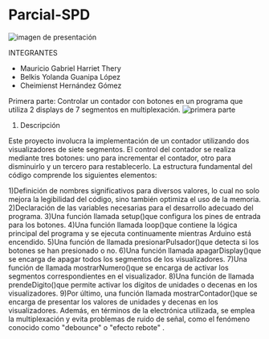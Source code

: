 # Parcial-SPD
![imagen de presentación](https://github.com/Belkism/Parcial-SPD/assets/138260690/3dc65a4c-1b0b-405a-9553-27a1dc9a1321)

INTEGRANTES

- Mauricio Gabriel Harriet Thery
- Belkis Yolanda Guanipa López
- Cheimienst Hernández Gómez


Primera parte: Controlar un contador con botones en un programa que utiliza 2 displays de 7 segmentos en multiplexación.
![primera parte](https://github.com/Belkism/Parcial-SPD/assets/138260690/0c165d63-309b-4d5e-9bfa-c638d340c64b)

1) Descripción
  

Este proyecto involucra la implementación de un contador utilizando dos visualizadores de siete segmentos. El control del contador se realiza mediante tres botones: uno para incrementar el contador, 
otro para disminuirlo y un tercero para restablecerlo. La estructura fundamental del código comprende los siguientes elementos:

1)Definición de nombres significativos para diversos valores, lo cual no solo mejora la legibilidad del código, sino también optimiza el uso de la memoria.
2)Declaración de las variables necesarias para el desarrollo adecuado del programa.
3)Una función llamada setup()que configura los pines de entrada para los botones.
4)Una función llamada loop()que contiene la lógica principal del programa y se ejecuta continuamente mientras Arduino está encendido.
5)Una función de llamada presionarPulsador()que detecta si los botones se han presionado o no.
6)Una función llamada apagarDisplay()que se encarga de apagar todos los segmentos de los visualizadores.
7)Una función de llamada mostrarNumero()que se encarga de activar los segmentos correspondientes en el visualizador.
8)Una función de llamada prendeDigito()que permite activar los dígitos de unidades o decenas en los visualizadores.
9)Por último, una función llamada mostrarContador()que se encarga de presentar los valores de unidades y decenas en los visualizadores.
Además, en términos de la electrónica utilizada, se emplea la multiplexación y evita problemas de ruido de señal, como el fenómeno conocido como "debounce" o "efecto rebote" .
